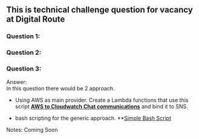 ## This is technical challenge question for vacancy at Digital Route

### Question 1:

### Question 2:

### Question 3:
Answer: <br/>
In this question there would be 2 approach. 

- Using AWS as main provider. Create a Lambda functions that use this script **[AWS to Cloudwatch Chat communications](https://github.com/harimau99/digital-route-assessment/scripts/function.py)** and bind it to SNS. 

- bash scripting for the generic approach. **[Simple Bash Script](https://github.com/harimau99/digital-route-assessment/scripts/bash-logmon.sh)


Notes:
Coming Soon
